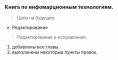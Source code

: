 ### Книга по инфомарционным технологиям.
> Цели на будущее:
- Редактирование

> Редактирование и исправления.
1) добавлены все главы.
2) выполенены некоторые пункты правок.
